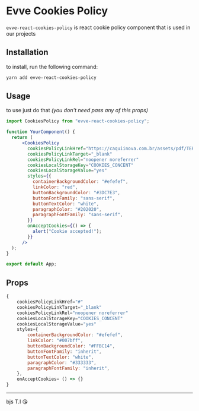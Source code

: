 # Evve Cookies Policy

`evve-react-cookies-policy` is react cookie policy component that is used in our projects

## Installation

to install, run the following command:

```bash
yarn add evve-react-cookies-policy
```

## Usage

to use just do that *(you don't need pass any of this props)*

```jsx
import CookiesPolicy from "evve-react-cookies-policy";

function YourComponent() {
  return (
      <CookiesPolicy
        cookiesPolicyLinkHref="https://caquiinova.com.br/assets/pdf/TERMOS_DE_ACEITE_DE_UTILIZACAO_DE_COOKIES_CAQUI_INOVA.pdf"
        cookiesPolicyLinkTarget="_blank"
        cookiesPolicyLinkRel="noopener noreferrer"
        cookiesLocalStorageKey="COOKIES_CONCENT"
        cookiesLocalStorageValue="yes"
        styles={{
          containerBackgroundColor: "#efefef",
          linkColor: "red",
          buttonBackgroundColor: "#3DC7E3",
          buttonFontFamily: "sans-serif",
          buttonTextColor: "white",
          paragraphColor: "#202020",
          paragraphFontFamily: "sans-serif",
        }}
        onAcceptCookies={() => {
          alert("Cookie accepted!");
        }}
      />
  );
}

export default App;
```

## Props

```js
{
    cookiesPolicyLinkHref="#"
    cookiesPolicyLinkTarget="_blank"
    cookiesPolicyLinkRel="noopener noreferrer"
    cookiesLocalStorageKey="COOKIES_CONCENT"
    cookiesLocalStorageValue="yes"
    styles={
        containerBackgroundColor: "#efefef",
        linkColor: "#007bff",
        buttonBackgroundColor: "#FFBC14",
        buttonFontFamily: "inherit",
        buttonTextColor: "white",
        paragraphColor: "#333333",
        paragraphFontFamily: "inherit",
    },
    onAcceptCookies= () => {}
}
```
___

bjs T.I 😘
